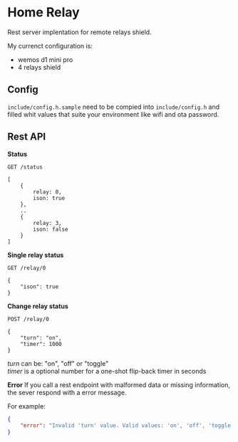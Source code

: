 # Home Relay
Rest server implentation for remote relays shield.

My currenct configuration is:
- wemos d1 mini pro
- 4 relays shield

## Config
`include/config.h.sample` need to be compied into `include/config.h` and filled whit values that suite your environment like wifi and ota password.

## Rest API
**Status**
```http
GET /status

[
    {
        relay: 0,
        ison: true
    },
    ..
    {
        relay: 3,
        ison: false
    }
]
```

**Single relay status**
```http
GET /relay/0

{
    "ison": true
}
```


**Change relay status**
```http 
POST /relay/0

{
    "turn": "on",
    "timer": 1000
}
```

*turn* can be: "on", "off" or "toggle"  
*timer* is a optional number for a one-shot flip-back timer in seconds

**Error**
If you call a rest endpoint with malformed data or missing information, the sever
respond with a error message.

For example:
```json
{
    "error": "Invalid 'turn' value. Valid values: 'on', 'off', 'toggle'"
}
```